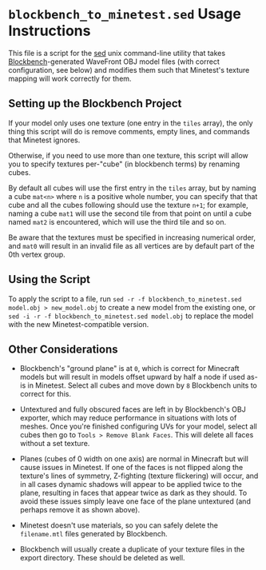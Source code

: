 # `blockbench_to_minetest.sed` Usage Instructions

This file is a script for the [sed](https://en.wikipedia.org/wiki/Sed) unix command-line utility that takes [Blockbench](https://www.blockbench.net/)-generated WaveFront OBJ model files (with correct configuration, see below) and modifies them such that Minetest's texture mapping will work correctly for them.

## Setting up the Blockbench Project

If your model only uses one texture (one entry in the `tiles` array), the only thing this script will do is remove comments, empty lines, and commands that Minetest ignores.  

Otherwise, if you need to use more than one texture, this script will allow you to specify textures per-"cube" (in blockbench terms) by renaming cubes.  

By default all cubes will use the first entry in the `tiles` array, but by naming a cube `mat<n>` where `n` is a positive whole number, you can specify that that cube and all the cubes following should use the texture `n+1`; for example, naming a cube `mat1` will use the second tile from that point on until a cube named `mat2` is encountered, which will use the third tile and so on.  

Be aware that the textures must be specified in increasing numerical order, and `mat0` will result in an invalid file as all vertices are by default part of the 0th vertex group.

## Using the Script

To apply the script to a file, run `sed -r -f blockbench_to_minetest.sed model.obj > new_model.obj` to create a new model from the existing one, or `sed -i -r -f blockbench_to_minetest.sed model.obj` to replace the model with the new Minetest-compatible version.  

## Other Considerations

* Blockbench's "ground plane" is at `0`, which is correct for Minecraft models but will result in models offset upward by half a node if used as-is in Minetest. Select all cubes and move down by `8` Blockbench units to correct for this.

* Untextured and fully obscured faces are left in by Blockbench's OBJ exporter, which may reduce performance in situations with lots of meshes. Once you're finished configuring UVs for your model, select all cubes then go to `Tools > Remove Blank Faces`. This will delete all faces without a set texture.

* Planes (cubes of 0 width on one axis) are normal in Minecraft but will cause issues in Minetest. If one of the faces is not flipped along the texture's lines of symmetry, Z-fighting (texture flickering) will occur, and in all cases dynamic shadows will appear to be applied twice to the plane, resulting in faces that appear twice as dark as they should. To avoid these issues simply leave one face of the plane untextured (and perhaps remove it as shown above).

* Minetest doesn't use materials, so you can safely delete the `filename.mtl` files generated by Blockbench.

* Blockbench will usually create a duplicate of your texture files in the export directory. These should be deleted as well.
